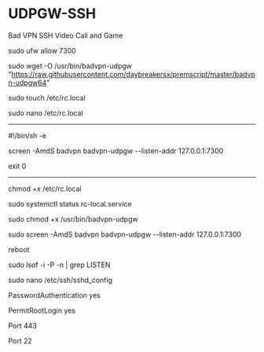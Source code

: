# UDPGW-SSH

Bad VPN SSH Video Call and Game 

sudo ufw allow 7300


sudo wget -O /usr/bin/badvpn-udpgw "https://raw.githubusercontent.com/daybreakersx/premscript/master/badvpn-udpgw64"

sudo touch /etc/rc.local

sudo nano /etc/rc.local

----------------------

#!/bin/sh -e

screen -AmdS badvpn badvpn-udpgw --listen-addr 127.0.0.1:7300

exit 0


----------------------


chmod +x /etc/rc.local

sudo systemctl status rc-local.service

sudo chmod +x /usr/bin/badvpn-udpgw

sudo screen -AmdS badvpn badvpn-udpgw --listen-addr 127.0.0.1:7300

reboot

sudo lsof -i -P -n | grep LISTEN



sudo nano /etc/ssh/sshd_config

PasswordAuthentication yes

PermitRootLogin yes

Port 443

Port 22
